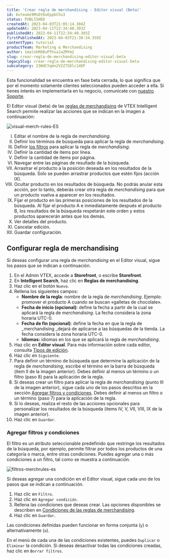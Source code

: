 ```yaml
---
title: 'Crear regla de merchandising - Editor visual (Beta)'
id: 6xteumx9MsDt0uEppbChu3
status: PUBLISHED
createdAt: 2023-04-03T21:05:14.304Z
updatedAt: 2023-04-11T22:34:40.303Z
publishedAt: 2023-04-11T22:34:40.303Z
firstPublishedAt: 2023-04-03T21:30:34.359Z
contentType: tutorial
productTeam: Marketing & Merchandising
author: 1malnhMX0vPThsaJaZMYm2
slug: crear-regla-de-merchandising-editor-visual-beta
legacySlug: crear-regla-de-merchandising-editor-visual-beta
subcategory: 23WdCYqmn2V2Z7SDlc14DF
---
```


<div class="alert alert-info">
  <p>Esta funcionalidad se encuentra en fase beta cerrada, lo que significa que por el momento solamente clientes seleccionados pueden acceder a ella. Si tienes interés en implementarla en tu negocio, comunícate con <a href="https://support.vtex.com/hc/es-419/requests">nuestro Soporte</a>.</p>
</div>

El Editor visual (beta) de las [reglas de merchandising](https://help.vtex.com/es/tracks/vtex-intelligent-search--19wrbB7nEQcmwzDPl1l4Cb/5tBSYXb9EIdePa0MWTnFd0) de VTEX Intelligent Search permite realizar las acciones que se indican en la imagen a continuación:

![visual-merch-rules-ES](//images.ctfassets.net/alneenqid6w5/5Pah0D3Y9CfUyczqFR99bd/21b0a087a9f1172d279ce68672813e94/visual-merch-rules-ES.png)

<ol class="mv7" type="I">
    <li class="t-body c-on-base mb5 lh-copy">Editar el nombre de la regla de <em>merchandising</em>.</li>
    <li class="t-body c-on-base mb5 lh-copy">Definir los términos de búsqueda para aplicar la regla de
        <em>merchandising</em>.</li>
    <li class="t-body c-on-base mb5 lh-copy">Definir <a href="#agregar-filtros-y-condiciones" rel="noopener noreferrer" target="_self"
            class="t-body mv5 lh-copy c-link active-c-link hover-c-link visited-c-link hover-c-link break-word">los
            filtros</a> para aplicar la regla de <em>merchandising</em>.</li>
    <li class="t-body c-on-base mb5 lh-copy">Definir la cantidad de ítems por línea.</li>
    <li class="t-body c-on-base mb5 lh-copy">Definir la cantidad de ítems por página.</li>
    <li class="t-body c-on-base mb5 lh-copy">Navegar entre las páginas de resultado de la búsqueda.</li>
    <li class="t-body c-on-base mb5 lh-copy">Arrastrar el producto a la posición deseada en los resultados de la
        búsqueda. Solo se pueden arrastrar productos que estén fijos (acción IX).</li>
    <li class="t-body c-on-base mb5 lh-copy">Ocultar producto en los resultados de búsqueda. No podrás anular esta
        acción, por lo tanto, deberás crear otra regla de <em>merchandising</em> para que un producto vuelva a aparecer
        en los resultados.</li>
    <li class="t-body c-on-base mb5 lh-copy">Fijar el producto en las primeras posiciones de los resultados de la
        búsqueda. Al fijar el producto A e inmediatamente después el producto B, los resultados de la búsqueda
        respetarán este orden y estos productos aparecerán antes que los demás.</li>
    <li class="t-body c-on-base mb5 lh-copy">Ver detalles del producto.</li>
    <li class="t-body c-on-base mb5 lh-copy">Cancelar edición.</li>
    <li class="t-body c-on-base mb5 lh-copy">Guardar configuración.</li>
</ol>

## Configurar regla de merchandising

Si deseas configurar una regla de _merchandising_ en el Editor visual, sigue los pasos que se indican a continuación.

1. En el Admin VTEX, accede a **Storefront**, o escribe **Storefront**.
2. En **Intelligent Search**, haz clic en **Reglas de merchandising**.
3. Haz clic en el botón `Nuevo`.
4. Rellena los siguientes campos:
    * **Nombre de la regla**: nombre de la regla de _merchandising_. Ejemplo: promover el producto A cuando se buscan «galletas de chocolate».
    * **Fecha de inicio (opcional)**: define la fecha a partir de la cual se aplicará la regla de _merchandising_. La fecha considera la zona horaria UTC-0.
    * **Fecha de fin (opcional)**: define la fecha en que la regla de _merchandising _dejará de aplicarse a las búsquedas de la tienda. La fecha considera la zona horaria UTC-0.
    * **Idiomas:** idiomas en los que se aplicará la regla de _merchandising_.
5. Haz clic en **Editor visual**. Para más información sobre cada editor, consulta [Tipos de edición](https://help.vtex.com/es/tracks/vtex-intelligent-search--19wrbB7nEQcmwzDPl1l4Cb/5tBSYXb9EIdePa0MWTnFd0#tipos-de-edicion).
6. Haz clic en `Siguiente`.
7. Para definir un término de búsqueda que determine la aplicación de la regla de _merchandising_, escribe el término en la barra de búsqueda (ítem II de la imagen anterior). Debes definir al menos un término o un filtro (paso 8) para la aplicación de la regla.
8. Si deseas crear un filtro para aplicar la regla de _merchandising_ (punto III de la imagen anterior), sigue cada uno de los pasos descritos en la sección [Agregar filtros y condiciones](#agregar-filtros-e-condicoes). Debes definir al menos un filtro o un término (paso 7) para la aplicación de la regla.
9. Si lo deseas, realiza el resto de las acciones opcionales para personalizar los resultados de la búsqueda (ítems IV, V, VII, VIII, IX de la imagen anterior).
10. Haz clic en `Guardar`.

### Agregar filtros y condiciones

El filtro es un atributo seleccionable predefinido que restringe los resultados de la búsqueda, por ejemplo, permite filtrar por todos los productos de una categoría o marca, entre otras condiciones. Puedes agregar una o más condiciones a un filtro, tal como se muestra a continuación.

![filtros-merchrules-es](//images.ctfassets.net/alneenqid6w5/5e2KtHyjaAmvBqRDaJe8EK/cff18739dd40a27d303df3b5664e4d63/filtros-es.gif)

Si deseas agregar una condición en el Editor visual, sigue cada uno de los pasos que se indican a continuación. 

1. Haz clic en `Filtro`.
2. Haz clic en `Agregar condición`.
3. Rellena las condiciones que deseas crear. Las opciones disponibles se describen en [Condiciones de las reglas de merchandising](https://help.vtex.com/es/tracks/vtex-intelligent-search--19wrbB7nEQcmwzDPl1l4Cb/3Dvava8LSVcFKeS2S6J7XW).
4. Haz clic en `Guardar`.

Las condiciones definidas pueden funcionar en forma conjunta (`y`) o alternativamente (`o`).

En el menú de cada una de las condiciones existentes, puedes `Duplicar` o `Eliminar` la condición. Si deseas desactivar todas las condiciones creadas, haz clic en `Borrar filtros`.

